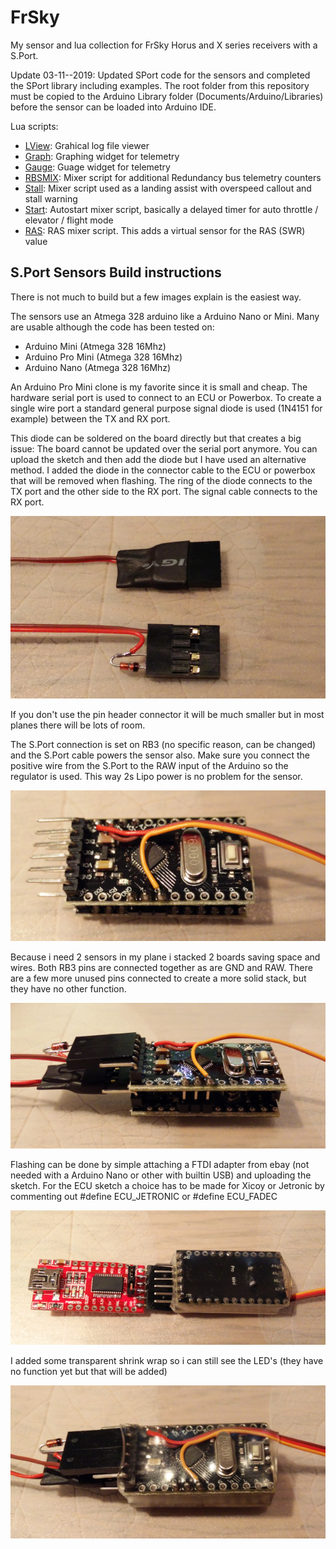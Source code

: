 # FrSky
My sensor and lua collection for FrSky Horus and X series receivers with a S.Port.

Update 03-11--2019: Updated SPort code for the sensors and completed the SPort library including examples. The root folder from this repository must be copied to the Arduino Library folder (Documents/Arduino/Libraries) before the sensor can be loaded into Arduino IDE.

Lua scripts:
 - [LView](https://github.com/RealTadango/FrSky/tree/master/OpenTX/LView): Grahical log file viewer
 - [Graph](https://github.com/RealTadango/FrSky/tree/master/OpenTX/Graph): Graphing widget for telemetry
 - [Gauge](https://github.com/RealTadango/FrSky/tree/master/OpenTX/Gauge): Guage widget for telemetry
 - [RBSMIX](https://github.com/RealTadango/FrSky/tree/master/OpenTX/RBSMIX): Mixer script for additional Redundancy bus telemetry counters
 - [Stall](https://github.com/RealTadango/FrSky/tree/master/OpenTX/Stall): Mixer script used as a landing assist with overspeed callout and stall warning
 - [Start](https://github.com/RealTadango/FrSky/tree/master/OpenTX/Start): Autostart mixer script, basically a delayed timer for auto throttle / elevator / flight mode
 - [RAS](https://github.com/RealTadango/FrSky/tree/master/OpenTX/RAS): RAS mixer script. This adds a virtual sensor for the RAS (SWR) value

## S.Port Sensors Build instructions

There is not much to build but a few images explain is the easiest way.

The sensors use an Atmega 328 arduino like a Arduino Nano or Mini. Many are usable although the code has been tested on:
 - Arduino Mini (Atmega 328 16Mhz)
 - Arduino Pro Mini (Atmega 328 16Mhz)
 - Arduino Nano (Atmega 328 16Mhz)

An Arduino Pro Mini clone is my favorite since it is small and cheap. The hardware serial port is used to connect to an ECU or Powerbox. To create a single wire port a standard general purpose signal diode is used (1N4151 for example) between the TX and RX port.

This diode can be soldered on the board directly but that creates a big issue: The board cannot be updated over the serial port anymore. You can upload the sketch and then add the diode but I have used an alternative method. I added the diode in the connector cable to the ECU or powerbox that will be removed when flashing. The ring of the diode connects to the TX port and the other side to the RX port. The signal cable connects to the RX port.

![Sensor cable](Sensors/img/sensors_cables.png)

If you don't use the pin header connector it will be much smaller but in most planes there will be lots of room.

The S.Port connection is set on RB3 (no specific reason, can be changed) and the S.Port cable powers the sensor also. Make sure you connect the positive wire from the S.Port to the RAW input of the Arduino so the regulator is used. This way 2s Lipo power is no problem for the sensor.

![S.Port cable](Sensors/img/sensors_sport.png)

Because i need 2 sensors in my plane i stacked 2 boards saving space and wires. Both RB3 pins are connected together as are GND and RAW. There are a few more unused pins connected to create a more solid stack, but they have no other function.

![2 stacked sensors](Sensors/img/sensors_stacked.png)

Flashing can be done by simple attaching a FTDI adapter from ebay (not needed with a Arduino Nano or other with builtin USB) and uploading the sketch. For the ECU sketch a choice has to be made for Xicoy or Jetronic by commenting out #define ECU_JETRONIC or #define ECU_FADEC

![Flashing with FTDI](Sensors/img/sensors_ftdi.png)

I added some transparent shrink wrap so i can still see the LED's (they have no function yet but that will be added)

![Ready to install](Sensors/img/sensors_ready.png)
